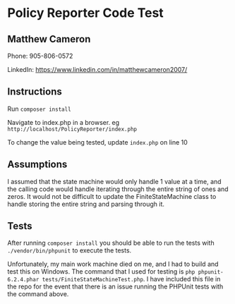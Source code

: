 # Policy Reporter Code Test
## Matthew Cameron
Phone: 905-806-0572

LinkedIn: https://www.linkedin.com/in/matthewcameron2007/

## Instructions
Run `composer install`

Navigate to index.php in a browser. eg `http://localhost/PolicyReporter/index.php` 

To change the value being tested, update `index.php` on line 10

## Assumptions
I assumed that the state machine would only handle 1 value at a time, and the calling code would handle iterating
through the entire string of ones and zeros. It would not be difficult to update the FiniteStateMachine class to handle
storing the entire string and parsing through it.

## Tests
After running `composer install` you should be able to run the tests with `./vendor/bin/phpunit` to execute the tests.

Unfortunately, my main work machine died on me, and I had to build and test this on Windows. The command that I used
for testing is `php phpunit-6.2.4.phar tests/FiniteStateMachineTest.php`. I have included this file in the repo for the
event that there is an issue running the PHPUnit tests with the command above.

